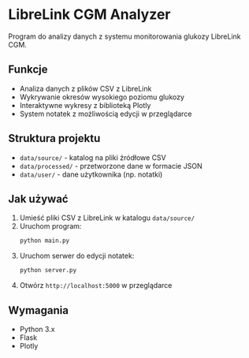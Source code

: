 # LibreLink CGM Analyzer

Program do analizy danych z systemu monitorowania glukozy LibreLink CGM.

## Funkcje
- Analiza danych z plików CSV z LibreLink
- Wykrywanie okresów wysokiego poziomu glukozy
- Interaktywne wykresy z biblioteką Plotly
- System notatek z możliwością edycji w przeglądarce

## Struktura projektu
- `data/source/` - katalog na pliki źródłowe CSV
- `data/processed/` - przetworzone dane w formacie JSON
- `data/user/` - dane użytkownika (np. notatki)

## Jak używać
1. Umieść pliki CSV z LibreLink w katalogu `data/source/`
2. Uruchom program:
   ```bash
   python main.py
   ```
3. Uruchom serwer do edycji notatek:
   ```bash
   python server.py
   ```
4. Otwórz `http://localhost:5000` w przeglądarce

## Wymagania
- Python 3.x
- Flask
- Plotly
